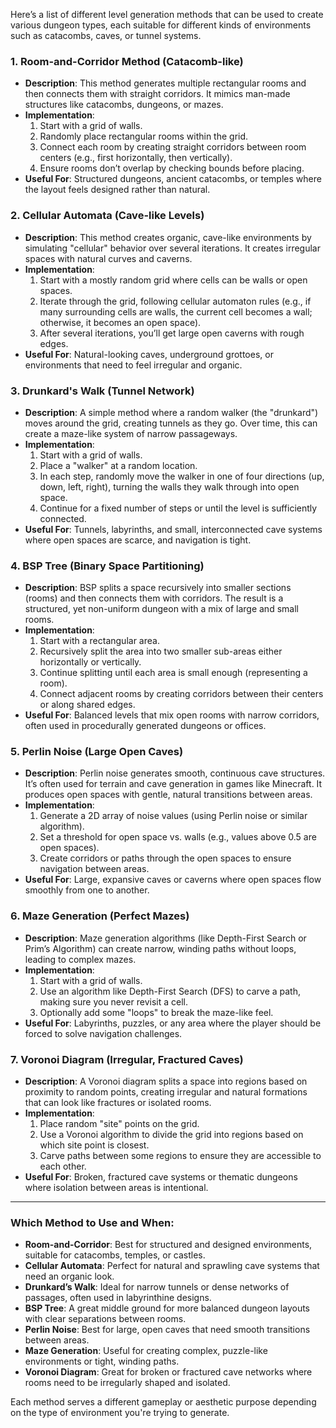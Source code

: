 Here’s a list of different level generation methods that can be used to create various dungeon types, each suitable for different kinds of environments such as catacombs, caves, or tunnel systems.

### **1. Room-and-Corridor Method (Catacomb-like)**
   - **Description**: This method generates multiple rectangular rooms and then connects them with straight corridors. It mimics man-made structures like catacombs, dungeons, or mazes.
   - **Implementation**:
     1. Start with a grid of walls.
     2. Randomly place rectangular rooms within the grid.
     3. Connect each room by creating straight corridors between room centers (e.g., first horizontally, then vertically).
     4. Ensure rooms don’t overlap by checking bounds before placing.
   - **Useful For**: Structured dungeons, ancient catacombs, or temples where the layout feels designed rather than natural.

### **2. Cellular Automata (Cave-like Levels)**
   - **Description**: This method creates organic, cave-like environments by simulating "cellular" behavior over several iterations. It creates irregular spaces with natural curves and caverns.
   - **Implementation**:
     1. Start with a mostly random grid where cells can be walls or open spaces.
     2. Iterate through the grid, following cellular automaton rules (e.g., if many surrounding cells are walls, the current cell becomes a wall; otherwise, it becomes an open space).
     3. After several iterations, you’ll get large open caverns with rough edges.
   - **Useful For**: Natural-looking caves, underground grottoes, or environments that need to feel irregular and organic.

### **3. Drunkard's Walk (Tunnel Network)**
   - **Description**: A simple method where a random walker (the "drunkard") moves around the grid, creating tunnels as they go. Over time, this can create a maze-like system of narrow passageways.
   - **Implementation**:
     1. Start with a grid of walls.
     2. Place a "walker" at a random location.
     3. In each step, randomly move the walker in one of four directions (up, down, left, right), turning the walls they walk through into open space.
     4. Continue for a fixed number of steps or until the level is sufficiently connected.
   - **Useful For**: Tunnels, labyrinths, and small, interconnected cave systems where open spaces are scarce, and navigation is tight.

### **4. BSP Tree (Binary Space Partitioning)**
   - **Description**: BSP splits a space recursively into smaller sections (rooms) and then connects them with corridors. The result is a structured, yet non-uniform dungeon with a mix of large and small rooms.
   - **Implementation**:
     1. Start with a rectangular area.
     2. Recursively split the area into two smaller sub-areas either horizontally or vertically.
     3. Continue splitting until each area is small enough (representing a room).
     4. Connect adjacent rooms by creating corridors between their centers or along shared edges.
   - **Useful For**: Balanced levels that mix open rooms with narrow corridors, often used in procedurally generated dungeons or offices.

### **5. Perlin Noise (Large Open Caves)**
   - **Description**: Perlin noise generates smooth, continuous cave structures. It’s often used for terrain and cave generation in games like Minecraft. It produces open spaces with gentle, natural transitions between areas.
   - **Implementation**:
     1. Generate a 2D array of noise values (using Perlin noise or similar algorithm).
     2. Set a threshold for open space vs. walls (e.g., values above 0.5 are open spaces).
     3. Create corridors or paths through the open spaces to ensure navigation between areas.
   - **Useful For**: Large, expansive caves or caverns where open spaces flow smoothly from one to another.

### **6. Maze Generation (Perfect Mazes)**
   - **Description**: Maze generation algorithms (like Depth-First Search or Prim’s Algorithm) can create narrow, winding paths without loops, leading to complex mazes.
   - **Implementation**:
     1. Start with a grid of walls.
     2. Use an algorithm like Depth-First Search (DFS) to carve a path, making sure you never revisit a cell.
     3. Optionally add some "loops" to break the maze-like feel.
   - **Useful For**: Labyrinths, puzzles, or any area where the player should be forced to solve navigation challenges.

### **7. Voronoi Diagram (Irregular, Fractured Caves)**
   - **Description**: A Voronoi diagram splits a space into regions based on proximity to random points, creating irregular and natural formations that can look like fractures or isolated rooms.
   - **Implementation**:
     1. Place random "site" points on the grid.
     2. Use a Voronoi algorithm to divide the grid into regions based on which site point is closest.
     3. Carve paths between some regions to ensure they are accessible to each other.
   - **Useful For**: Broken, fractured cave systems or thematic dungeons where isolation between areas is intentional.

---

### **Which Method to Use and When:**
- **Room-and-Corridor**: Best for structured and designed environments, suitable for catacombs, temples, or castles.
- **Cellular Automata**: Perfect for natural and sprawling cave systems that need an organic look.
- **Drunkard’s Walk**: Ideal for narrow tunnels or dense networks of passages, often used in labyrinthine designs.
- **BSP Tree**: A great middle ground for more balanced dungeon layouts with clear separations between rooms.
- **Perlin Noise**: Best for large, open caves that need smooth transitions between areas.
- **Maze Generation**: Useful for creating complex, puzzle-like environments or tight, winding paths.
- **Voronoi Diagram**: Great for broken or fractured cave networks where rooms need to be irregularly shaped and isolated.

Each method serves a different gameplay or aesthetic purpose depending on the type of environment you're trying to generate.
